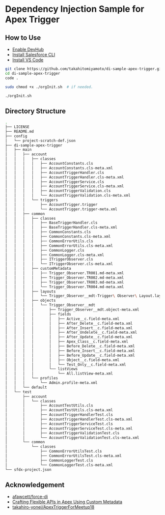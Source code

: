 # Dependency Injection Sample for Apex Trigger

## How to Use
- [Enable DevHub](https://developer.salesforce.com/docs/atlas.ja-jp.sfdx_setup.meta/sfdx_setup/sfdx_setup_enable_devhub.htm)
- [Install Salesforce CLI](https://developer.salesforce.com/docs/atlas.ja-jp.sfdx_setup.meta/sfdx_setup/sfdx_setup_install_cli.htm#sfdx_setup_install_cli)
- [Install VS Code](https://developer.salesforce.com/ja/tools/extension_vscode)

```bash
git clone https://github.com/takahitomiyamoto/di-sample-apex-trigger.git
cd di-sample-apex-trigger
code .

sudo chmod +x ./orgInit.sh  # if needed.

./orgInit.sh
```

## Directory Structure
```bash
.
├── LICENSE
├── README.md
├── config
│   └── project-scratch-def.json
├── di-sample-apex-trigger
│   ├── main
│   │   ├── account
│   │   │   ├── classes
│   │   │   │   ├── AccountConstants.cls
│   │   │   │   ├── AccountConstants.cls-meta.xml
│   │   │   │   ├── AccountTriggerHandler.cls
│   │   │   │   ├── AccountTriggerHandler.cls-meta.xml
│   │   │   │   ├── AccountTriggerService.cls
│   │   │   │   ├── AccountTriggerService.cls-meta.xml
│   │   │   │   ├── AccountTriggerValidation.cls
│   │   │   │   └── AccountTriggerValidation.cls-meta.xml
│   │   │   └── triggers
│   │   │       ├── AccountTrigger.trigger
│   │   │       └── AccountTrigger.trigger-meta.xml
│   │   ├── common
│   │   │   ├── classes
│   │   │   │   ├── BaseTriggerHandler.cls
│   │   │   │   ├── BaseTriggerHandler.cls-meta.xml
│   │   │   │   ├── CommonConstants.cls
│   │   │   │   ├── CommonConstants.cls-meta.xml
│   │   │   │   ├── CommonErrorUtils.cls
│   │   │   │   ├── CommonErrorUtils.cls-meta.xml
│   │   │   │   ├── CommonLogger.cls
│   │   │   │   ├── CommonLogger.cls-meta.xml
│   │   │   │   ├── ITriggerObserver.cls
│   │   │   │   └── ITriggerObserver.cls-meta.xml
│   │   │   ├── customMetadata
│   │   │   │   ├── Trigger_Observer.TR001.md-meta.xml
│   │   │   │   ├── Trigger_Observer.TR002.md-meta.xml
│   │   │   │   ├── Trigger_Observer.TR003.md-meta.xml
│   │   │   │   └── Trigger_Observer.TR004.md-meta.xml
│   │   │   ├── layouts
│   │   │   │   └── Trigger_Observer__mdt-Trigger\ Observer\ Layout.layout-meta.xml
│   │   │   ├── objects
│   │   │   │   └── Trigger_Observer__mdt
│   │   │   │       ├── Trigger_Observer__mdt.object-meta.xml
│   │   │   │       ├── fields
│   │   │   │       │   ├── Active__c.field-meta.xml
│   │   │   │       │   ├── After_Delete__c.field-meta.xml
│   │   │   │       │   ├── After_Insert__c.field-meta.xml
│   │   │   │       │   ├── After_Undelete__c.field-meta.xml
│   │   │   │       │   ├── After_Update__c.field-meta.xml
│   │   │   │       │   ├── Apex_Class__c.field-meta.xml
│   │   │   │       │   ├── Before_Delete__c.field-meta.xml
│   │   │   │       │   ├── Before_Insert__c.field-meta.xml
│   │   │   │       │   ├── Before_Update__c.field-meta.xml
│   │   │   │       │   ├── Object__c.field-meta.xml
│   │   │   │       │   └── Test_Only__c.field-meta.xml
│   │   │   │       └── listViews
│   │   │   │           └── All.listView-meta.xml
│   │   │   └── profiles
│   │   │       └── Admin.profile-meta.xml
│   │   └── default
│   └── test
│       ├── account
│       │   └── classes
│       │       ├── AccountTestUtils.cls
│       │       ├── AccountTestUtils.cls-meta.xml
│       │       ├── AccountTriggerHandlerTest.cls
│       │       ├── AccountTriggerHandlerTest.cls-meta.xml
│       │       ├── AccountTriggerServiceTest.cls
│       │       ├── AccountTriggerServiceTest.cls-meta.xml
│       │       ├── AccountTriggerValidationTest.cls
│       │       └── AccountTriggerValidationTest.cls-meta.xml
│       └── common
│           └── classes
│               ├── CommonErrorUtilsTest.cls
│               ├── CommonErrorUtilsTest.cls-meta.xml
│               ├── CommonLoggerTest.cls
│               └── CommonLoggerTest.cls-meta.xml
└── sfdx-project.json
```

## Acknowledgement
- [afawcett/force-di](https://github.com/afawcett/force-di)
- [Crafting Flexible APIs in Apex Using Custom Metadata](https://success.salesforce.com/sessions?eventId=a1Q3A00001XoCSUUA3#/session/a2q3A000001WXFFQA4)
- [takahiro-yonei/ApexTriggerForMeetup18](https://github.com/takahiro-yonei/ApexTriggerForMeetup18)
